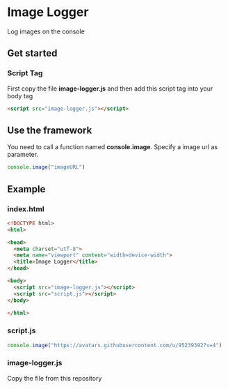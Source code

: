 # Image Logger
Log images on the console

## Get started

### Script Tag
First copy the file __image-logger.js__ and then add this script tag into your body tag
```html
<script src="image-logger.js"></script>
```

## Use the framework

You need to call a function named __console.image__. Specify a image url as parameter.
```js
console.image("imageURL")
```

## Example

### index.html
```html
<!DOCTYPE html>
<html>

<head>
  <meta charset="utf-8">
  <meta name="viewport" content="width=device-width">
  <title>Image Logger</title>
</head>

<body>
  <script src="image-logger.js"></script>
  <script src="script.js"></script>
</body>

</html>
```

### script.js
```js
console.image("https://avatars.githubusercontent.com/u/95239392?v=4")
```

### image-logger.js
Copy the file from this repository
